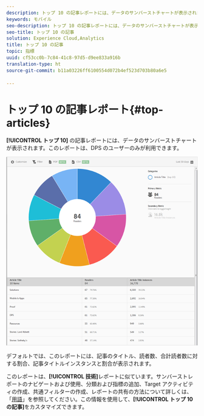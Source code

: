 ```yaml
---
description: トップ 10 の記事レポートには、データのサンバーストチャートが表示されます。このレポートは、Digital Publishing Suites（DPS）のユーザーのみが利用できます。
keywords: モバイル
seo-description: トップ 10 の記事レポートには、データのサンバーストチャートが表示されます。このレポートは、Digital Publishing Suites（DPS）のユーザーのみが利用できます。
seo-title: トップ 10 の記事
solution: Experience Cloud,Analytics
title: トップ 10 の記事
topic: 指標
uuid: cf53cc0b-7c84-41c8-97d5-d9ee833a916b
translation-type: ht
source-git-commit: b11a03226ff6100554d072b4ef523d703b80a6e5

---
```



# トップ 10 の記事レポート{#top-articles}

**[!UICONTROL トップ 10]** の記事レポートには、データのサンバーストチャートが表示されます。このレポートは、DPS のユーザーのみが利用できます。

![](assets/dps_top_10.png)

デフォルトでは、このレポートには、記事のタイトル、読者数、合計読者数に対する割合、記事タイトルインスタンスと割合が表示されます。

このレポートは、**[!UICONTROL 技術]**&#x200B;レポートに似ています。サンバーストレポートのナビゲートおよび使用、分類および指標の追加、Target アクティビティの作成、共通フィルターの作成、レポートの共有の方法について詳しくは、「[用語](/help/using/usage/reports-technology.md)」を参照してください。この情報を使用して、**[!UICONTROL トップ 10 の記事]**&#x200B;をカスタマイズできます。
